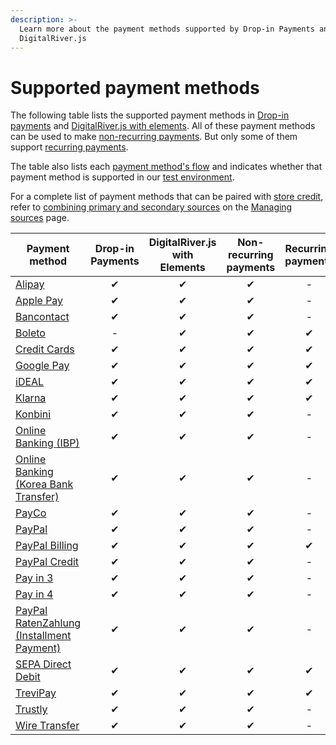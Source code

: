 ```yaml
---
description: >-
  Learn more about the payment methods supported by Drop-in Payments and
  DigitalRiver.js
---
```


# Supported payment methods

The following table lists the supported payment methods in [Drop-in payments](payments-solutions/drop-in/) and [DigitalRiver.js with elements](payments-solutions/digitalriver.js/). All of these payment methods can be used to make [non-recurring payments](sources/#reusable-or-single-use). But only some of them support [recurring payments](sources/#reusable-or-single-use).&#x20;

The table also lists each [payment method's flow](sources/#payment-flow) and indicates whether that payment method is supported in our [test environment](broken-reference).

For a complete list of payment methods that can be paired with [store credit](../consumer-browsing-experience-1/common-use-cases/applying-store-credit.md), refer to [combining primary and secondary sources](sources/using-the-source-identifier.md#combining-primary-and-secondary-payment-sources) on the [Managing sources](sources/using-the-source-identifier.md) page.

| Payment method                                                                                                    | Drop-in Payments | DigitalRiver.js with Elements | Non-recurring payments | Recurring payments | Authentication flow |
| ----------------------------------------------------------------------------------------------------------------- | :--------------: | :---------------------------: | :--------------------: | :----------------: | :-----------------: |
| [Alipay](supported-payment-methods/alipay.md)                                                                     |         ✔        |               ✔               |            ✔           |          -         |      `redirect`     |
| [Apple Pay](supported-payment-methods/apple-pay.md)                                                               |         ✔        |               ✔               |            ✔           |          -         |      `standard`     |
| [Bancontact](supported-payment-methods/bancontact.md)                                                             |         ✔        |               ✔               |            ✔           |          -         |      `redirect`     |
| [Boleto](supported-payment-methods/boleto.md)                                                                     |         -        |               ✔               |            ✔           |          ✔         |      `redirect`     |
| [Credit Cards](supported-payment-methods/credit-cards.md)                                                         |         ✔        |               ✔               |            ✔           |          ✔         |      `standard`     |
| [Google Pay](supported-payment-methods/google-pay.md)                                                             |         ✔        |               ✔               |            ✔           |          ✔         |      `standard`     |
| [iDEAL](supported-payment-methods/ideal.md)                                                                       |         ✔        |               ✔               |            ✔           |          ✔         |      `standard`     |
| [Klarna](supported-payment-methods/klarna.md)                                                                     |         ✔        |               ✔               |            ✔           |          ✔         |      `redirect`     |
| [Konbini](supported-payment-methods/konbini.md)                                                                   |         ✔        |               ✔               |            ✔           |          -         |      `receiver`     |
| [Online Banking (IBP)](supported-payment-methods/online-banking-ibp.md)                                           |         ✔        |               ✔               |            ✔           |          -         |      `redirect`     |
| [Online Banking (Korea Bank Transfer)](supported-payment-methods/korea-bank-transfer.md)                          |         ✔        |               ✔               |            ✔           |          -         |      `redirect`     |
| [PayCo](supported-payment-methods/payco.md)                                                                       |         ✔        |               ✔               |            ✔           |          -         |      `redirect`     |
| [PayPal](supported-payment-methods/paypal.md)                                                                     |         ✔        |               ✔               |            ✔           |          -         |      `redirect`     |
| [PayPal Billing](supported-payment-methods/paypal-billing-agreement.md)                                           |         ✔        |               ✔               |            ✔           |          ✔         |      `redirect`     |
| [PayPal Credit](supported-payment-methods/paypal-credit.md)                                                       |         ✔        |               ✔               |            ✔           |          -         |      `redirect`     |
| [Pay in 3](supported-payment-methods/paypal-pay-in-3.md)                                                          |         ✔        |               ✔               |            ✔           |          -         |      `redirect`     |
| [Pay in 4](supported-payment-methods/paypal-pay-in-4.md)                                                          |         ✔        |               ✔               |            ✔           |          -         |      `redirect`     |
| [PayPal RatenZahlung (Installment Payment)](supported-payment-methods/paypal-ratenzahlung-installment-payment.md) |         ✔        |               ✔               |            ✔           |          -         |      `redirect`     |
| [SEPA Direct Debit](supported-payment-methods/sepa-direct-debit.md)                                               |         ✔        |               ✔               |            ✔           |          ✔         |      `redirect`     |
| [TreviPay](supported-payment-methods/trevipay.md)                                                                 |         ✔        |               ✔               |            ✔           |          ✔         |      `redirect`     |
| [Trustly](supported-payment-methods/trustly.md)                                                                   |         ✔        |               ✔               |            ✔           |          -         |      `redirect`     |
| [Wire Transfer](supported-payment-methods/wire-transfer.md)                                                       |         ✔        |               ✔               |            ✔           |          -         |      `receiver`     |
